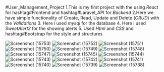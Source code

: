#User_Management_Project
1.This is my first project with the using *React* for hashtag#Frontend and hashtag#Laravel_API for *Backend*
2.Here we have simple functionality of Create, Read, Update and Delete (*CRUD*) with the *Validations*
3. Here i used *mysql* for the database
4. Here i used *SweetAlert2* for the showing alerts
5. Used *Html* and *CSS* and hashtag#Bootstrap for the style and structures

![Screenshot (15753)](https://github.com/user-attachments/assets/947807a0-eacf-4ff6-b0a7-80ccdbe188b3)
![Screenshot (15752)](https://github.com/user-attachments/assets/fdb3931a-e873-4ae4-b46d-61fc5447a573)
![Screenshot (15751)](https://github.com/user-attachments/assets/0813b7d3-4723-4b0d-a7fe-eb95dc689082)
![Screenshot (15750)](https://github.com/user-attachments/assets/7b8942cf-386b-4ec7-8a8a-276b99a15165)
![Screenshot (15749)](https://github.com/user-attachments/assets/254b75a7-edb1-48f1-9db1-8308975b3871)
![Screenshot (15748)](https://github.com/user-attachments/assets/60c88d03-e371-43bc-9292-6587a63c731a)
![Screenshot (15747)](https://github.com/user-attachments/assets/a7aed011-9536-4d2f-95b6-93508083d73e)
![Screenshot (15745)](https://github.com/user-attachments/assets/8aa08dd7-e087-4033-8f92-d03df33d0f20)
![Screenshot (15744)](https://github.com/user-attachments/assets/18779070-708a-4d89-adc8-69fd36d2ee3e)
![Screenshot (15743)](https://github.com/user-attachments/assets/fbe04957-3a7a-48c3-96a9-3d3bf1d5ba59)
![Screenshot (15742)](https://github.com/user-attachments/assets/19f79942-e7ec-4cf0-ab42-08a8143f2f70)
![Screenshot (15741)](https://github.com/user-attachments/assets/f33342a7-76bb-46ca-8eb0-a317b38259c3)
![Screenshot (15740)](https://github.com/user-attachments/assets/d17b67e8-3461-4df2-ad74-91ad4f2236a7)
![Screenshot (15739)](https://github.com/user-attachments/assets/9810a6bd-d9e1-42b6-b6b1-fdbfca53ff18)
![Screenshot (15738)](https://github.com/user-attachments/assets/d6c45b82-6305-4164-ae3e-9c17c218e473)
